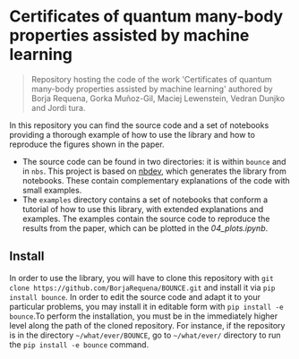 # Certificates of quantum many-body properties assisted by machine learning 
> Repository hosting the code of the work 'Certificates of quantum many-body properties assisted by machine learning' authored by Borja Requena, Gorka Muñoz-Gil, Maciej Lewenstein, Vedran Dunjko and Jordi tura. 


In this repository you can find the source code and a set of notebooks providing a thorough example of how to use the library and how to reproduce the figures shown in the paper. 

- The source code can be found in two directories: it is within `bounce` and in `nbs`. This project is based on [nbdev](https://github.com/fastai/nbdev), which generates the library from notebooks. These contain complementary explanations of the code with small examples.
- The `examples` directory contains a set of notebooks that conform a tutorial of how to use this library, with extended explanations and examples. The examples contain the source code to reproduce the results from the paper, which can be plotted in the _04_plots.ipynb_.

## Install

In order to use the library, you will have to clone this repository with `git clone https://github.com/BorjaRequena/BOUNCE.git` and install it via `pip install bounce`. In order to edit the source code and adapt it to your particular problems, you may install it in editable form with `pip install -e bounce`.To perform the installation, you must be in the immediately higher level along the path of the cloned repository. For instance, if the repository is in the directory `~/what/ever/BOUNCE`, go to `~/what/ever/` directory to run the `pip install -e bounce` command. 
